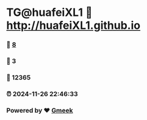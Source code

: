 # TG@huafeiXL1 :link: http://huafeiXL1.github.io 
### :page_facing_up: [8](http://huafeiXL1.github.io/tag.html) 
### :speech_balloon: 3 
### :hibiscus: 12365 
### :alarm_clock: 2024-11-26 22:46:33 
### Powered by :heart: [Gmeek](https://github.com/Meekdai/Gmeek)
